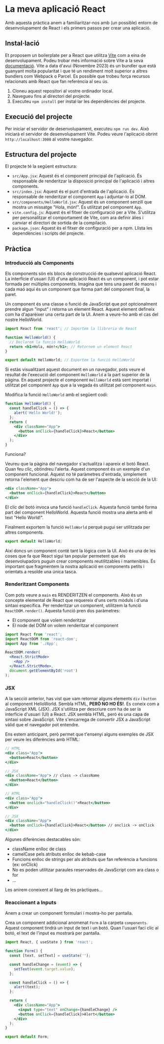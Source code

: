 # La meva aplicació React

Amb aquesta pràctica anem a familiaritzar-nos amb (un possible) entorn de desenvolupament de React i els primers passos per crear una aplicació.

## Instal·lació

Et proposem un boilerplate per a React que utilitza [Vite](https://vitejs.dev/) com a eina de desenvolupament. Podeu trobar més informació sobre Vite a la seva [documentació](https://vitejs.dev/guide/). Vite a data d'avui (Novembre 2023) és un bundler que està guanyant molta popularitat i que té un rendiment molt superior a altres bundlers com Webpack o Parcel. Es possible que trobeu força recursos relacionats amb React que fan referència al seu ús.

1. Cloneu aquest repositori al vostre ordinador local.
2. Navegueu fins al directori del projecte.
3. Executeu `npm install` per instal·lar les dependències del projecte.

## Execució del projecte

Per iniciar el servidor de desenvolupament, executeu `npm run dev`. Això iniciarà el servidor de desenvolupament Vite. Podeu veure l'aplicació obrint `http://localhost:3000` al vostre navegador.

## Estructura del projecte

El projecte té la següent estructura:

- `src/App.jsx`: Aquest és el component principal de l'aplicació. És responsable de renderitzar la disposició principal de l'aplicació i altres components.
- `src/index.jsx`: Aquest és el punt d'entrada de l'aplicació. És responsable de renderitzar el component `App` i adjuntar-lo al DOM.
- `src/components/HelloWorld.jsx`: Aquest és un component senzill que mostra un missatge "Hola, món!". És utilitzat pel component `App`.
- `vite.config.js`: Aquest és el fitxer de configuració per a Vite. S'utilitza per personalitzar el comportament de Vite, com ara definir àlies i canviar el directori de sortida de la compilació.
- `package.json`: Aquest és el fitxer de configuració per a npm. Llista les dependències i scripts del projecte.

## Pràctica

### Introducció als Components

Els components són els blocs de construcció de qualsevol aplicació React. La interfície d'usuari (UI) d'una aplicació React és un component, i pot estar formada per múltiples components. Imagina que tens una paret de maons i cada maó aquí és un component que forma part del component final, la paret.

Un component és una classe o funció de JavaScript que pot optcionalment prendre algun "input" i retorna un element React. Aquest element defineix com ha d'aparèixer una certa part de la UI. Anem a veure-ho amb el cas del nostre HelloWorld.

```jsx
import React from 'react'; // Importem la llibreria de React

function HelloWorld() {
  // Declarem la funció HelloWorld
  return <h1>Hola, món!</h1>; // Retornem un element React
}

export default HelloWorld; // Exportem la funció HelloWorld
```

Si estàs visualitzant aquest document en un navegador, pots veure el resultat de l'execució del component `HelloWorld` a la part superior de la pàgina. En aquest projecte el component `HelloWorld` està sent importat i utilitzat pel component `App` que a la vegada és utilitzat pel component `main`.

Modifica la funció `HelloWorld` amb el següent codi:

```jsx
function HelloWorld() {
  const handleClick = () => {
    alert('Hello World!');
  };
  return (
    <div className="App">
      <button onClick={handleClick}>React</button>
    </div>
  );
}
```

Funciona?

Veureu que la pàgina del navegador s'actualitza i apareix el botó React. Quan feu clic, obtindreu l'alerta. Aquest component és un exemple d'un component funcional. Aquest no té paràmetres d'entrada, simplement retorna l'element que descriu com ha de ser l'aspecte de la secció de la UI:

```jsx
<div className="App">
  <button onClick={handleClick}>React</button>
</div>
```

El clic del botó invoca una funció `handleClick`. Aquesta funció també forma part del component HelloWorld. Aquesta funció mostra una alerta amb el text "Hello World!".

Finalment exportem la funció `HelloWorld` perquè pugui ser utilitzada per altres components.

```jsx
export default HelloWorld;
```

Així doncs un component conté tant la lògica com la UI. Això és una de les coses que fa que React sigui tan popular permetent que els desenvolupadors puguin crear components reutilitzables i mantenibles. És important que fragmentem la nostra aplicació en components petits i orientats a resolde una única tasca.

### Renderitzant Components

Com pots veure a `main` es RENDERITZEN el components. Això és un concepte elemental de React que requereix d'uns certs mòduls i d'una sintaxi específica. Per renderitzar un component, utilitzem la funció `ReactDOM.render()`. Aquesta funció pren dos paràmetres:

- El component que volem renderitzar
- El node del DOM on volem renderitzar el component

```jsx
import React from 'react';
import ReactDOM from 'react-dom';
import App from './App';

ReactDOM.render(
  <React.StrictMode>
    <App />
  </React.StrictMode>,
  document.getElementById('root')
);
```

### JSX

A la secció anterior, has vist que vam retornar alguns elements `div` i `button` al component HelloWorld. Sembla HTML, **PERÒ NO HO ÉS!**. Es coneix com a JavaScript XML (JSX). JSX s'utilitza per descriure com ha de ser la interfície d'usuari (UI) a React. JSX sembla HTML, però és una capa de sintaxi sobre JavaScript. Vite s'encarrega de convertir JSX a JavaScript vàlid que el navegador pot entendre.

Ens estem anticipant, però permet que t'ensenyi alguns exemples de JSX per veure les diferències amb HTML:

```jsx
// HTML
<div class="App">
  <button>React</button>
</div>

// JSX
<div className="App"> // class -> className
  <button>React</button>
</div>
```

```jsx
// HTML
<div class="App">
  <button onclick="handleClick()">React</button>
</div>

// JSX
<div className="App">
  <button onClick={handleClick}>React</button> // onclick -> onClick
</div>
```

Algunes diferències destacables són:

- className enlloc de class
- camelCase pels atributs enlloc de kebab-case
- Funcions enlloc de strings per als atributs que fan referència a funcions (ex: onClick)
- No es poden utilitzar paraules reservades de JavaScript com ara class o for
- ...

Les anirem coneixent al llarg de les pràctiques...

### Reaccionant a Inputs

Anem a crear un component formulari i mostra-ho per pantalla.

Crea un component addicional anomenat `Form` a la carpeta `components`. Aquest component tindrà un input de text i un botó. Quan l'usuari faci clic al botó, el text de l'input es mostrarà per pantalla.

```jsx
import React, { useState } from 'react';

function Form() {
  const [text, setText] = useState('');

  const handleChange = (event) => {
    setText(event.target.value);
  };

  const handleClick = () => {
    alert(text);
  };

  return (
    <div className="App">
      <input type="text" onChange={handleChange} />
      <button onClick={handleClick}>Alert</button>
    </div>
  );
}

export default Form;
```
